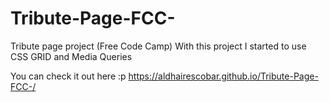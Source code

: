 # Tribute-Page-FCC-
Tribute page project (Free Code Camp)
With this project I started to use CSS GRID and Media Queries

You can check it out here :p   https://aldhairescobar.github.io/Tribute-Page-FCC-/
